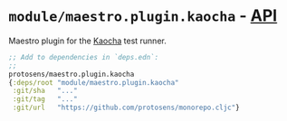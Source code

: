 # `module/maestro.plugin.kaocha` - [API](API.md)

Maestro plugin for the [Kaocha](https://github.com/lambdaisland/kaocha) test runner.

```clojure
;; Add to dependencies in `deps.edn`:
;;
protosens/maestro.plugin.kaocha
{:deps/root "module/maestro.plugin.kaocha"
 :git/sha   "..."
 :git/tag   "..."
 :git/url   "https://github.com/protosens/monorepo.cljc"}
```

